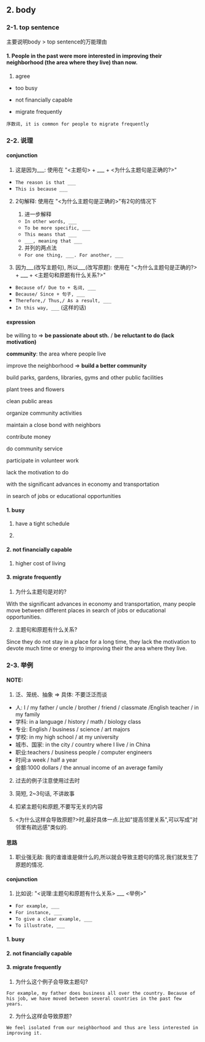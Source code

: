 
## 2. body
### 2-1. top sentence
主要说明body > top sentence的万能理由
#### 1. People in the past were more interested in improving their neighborhood (the area where they live) than now.
1. agree
+ too busy

+ not financially capable

+ migrate frequently
```
序数词, it is common for people to migrate frequently
```








### 2-2. 说理


#### conjunction
1. 这是因为\_\_\_: 使用在 "<主题句> + \_\_\_ + <为什么主题句是正确的?>"
+ `The reason is that ___`
+ `This is because ___`



2. 2句解释: 使用在 "<为什么主题句是正确的>"有2句的情况下
    1. 进一步解释
    + `In other words, ___`
    + `To be more specific, ___`
    + `This means that ___`
    + `___, meaning that ___`

    2. 并列的两点法
    + `For one thing, ___. For another, ___`





3. 因为\_\_\_(改写主题句), 所以\_\_\_(改写原题): 使用在 "<为什么主题句是正确的?> + \_\_\_ + <主题句和原题有什么关系?>"
+ `Because of/ Due to + 名词, ___`
+ `Because/ Since + 句子, ___`
+ `Therefore,/ Thus,/ As a result, ___`
+ `In this way, ___` (这样的话)






#### expression

be willing to => **be passionate about sth.** / **be reluctant to do (lack motivation)**

**community**: the area where people live

improve the neighborhood => **build a better community**

build parks, gardens, libraries, gyms and other public facilities

plant trees and flowers 

clean public areas

organize community activities 

maintain a close bond with neighbors

contribute money

do community service

participate in volunteer work

lack the motivation to do

with the significant advances in economy and transportation

in search of jobs or educational opportunities


#### 1. busy
1. have a tight schedule

2. 

#### 2. not financially capable
1. higher cost of living




#### 3. migrate frequently
1. 为什么主题句是对的?

With the significant advances in economy and transportation, many people move between different places in search of jobs or educational opportunities.


2. 主题句和原题有什么关系?

Since they do not stay in a place for a long time, they lack the motivation to devote much time or energy to improving their the area where they live.



### 2-3. 举例
#### NOTE:
1. 泛、笼统、抽象 => 具体: 不要泛泛而谈

+ 人: I / my father / uncle / brother / friend / classmate /English teacher / in my family
+ 学科: in a language / history / math / biology class
+ 专业: English / business / science / art majors
+ 学校: in my high school / at my university
+ 城市、国家: in the city / country where I live / in China
+ 职业:teachers / business people / computer engineers
+ 时间:a week / half a year
+ 金额:1000 dollars / the annual income of an average family

2. 过去的例子注意使用过去时

3. 简短, 2~3句话, 不讲故事

4. 扣紧主题句和原题,不要写无关的内容

5. <为什么这样会导致原题?>时,最好具体一点.比如"提高邻里关系",可以写成"对邻里有疏远感"类似的.

#### 思路
1. 职业强无敌: 我的谁谁谁是做什么的,所以就会导致主题句的情况.我们就发生了原题的情况.

#### conjunction
1. 比如说: "<说理:主题句和原题有什么关系> \_\_\_ <举例>"
+ `For example, ___`
+ `For instance, ___`
+ `To give a clear example, ___`
+ `To illustrate, ___`


#### 1. busy

#### 2. not financially capable



#### 3. migrate frequently
1. 为什么这个例子会导致主题句?

```
For example, my father does business all over the country. Because of his job, we have moved between several countries in the past few years.
```

2. 为什么这样会导致原题?

```
We feel isolated from our neighborhood and thus are less interested in improving it.
```



